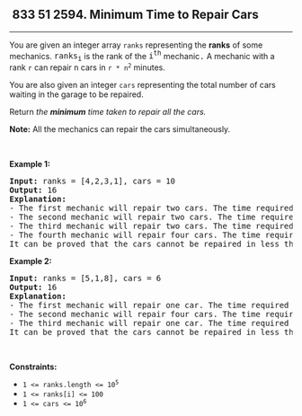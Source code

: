 <h2> 833 51
2594. Minimum Time to Repair Cars</h2><hr><div><p>You are given an integer array <code>ranks</code> representing the <strong>ranks</strong> of some mechanics. <font face="monospace">ranks<sub>i</sub></font> is the rank of the <font face="monospace">i<sup>th</sup></font> mechanic<font face="monospace">.</font> A mechanic with a rank <code>r</code> can repair <font face="monospace">n</font> cars in <code>r * n<sup>2</sup></code> minutes.</p>

<p>You are also given an integer <code>cars</code> representing the total number of cars waiting in the garage to be repaired.</p>

<p>Return <em>the <strong>minimum</strong> time taken to repair all the cars.</em></p>

<p><strong>Note:</strong> All the mechanics can repair the cars simultaneously.</p>

<p>&nbsp;</p>
<p><strong class="example">Example 1:</strong></p>

<pre><strong>Input:</strong> ranks = [4,2,3,1], cars = 10
<strong>Output:</strong> 16
<strong>Explanation:</strong> 
- The first mechanic will repair two cars. The time required is 4 * 2 * 2 = 16 minutes.
- The second mechanic will repair two cars. The time required is 2 * 2 * 2 = 8 minutes.
- The third mechanic will repair two cars. The time required is 3 * 2 * 2 = 12 minutes.
- The fourth mechanic will repair four cars. The time required is 1 * 4 * 4 = 16 minutes.
It can be proved that the cars cannot be repaired in less than 16 minutes.​​​​​
</pre>

<p><strong class="example">Example 2:</strong></p>

<pre><strong>Input:</strong> ranks = [5,1,8], cars = 6
<strong>Output:</strong> 16
<strong>Explanation:</strong> 
- The first mechanic will repair one car. The time required is 5 * 1 * 1 = 5 minutes.
- The second mechanic will repair four cars. The time required is 1 * 4 * 4 = 16 minutes.
- The third mechanic will repair one car. The time required is 8 * 1 * 1 = 8 minutes.
It can be proved that the cars cannot be repaired in less than 16 minutes.​​​​​
</pre>

<p>&nbsp;</p>
<p><strong>Constraints:</strong></p>

<ul>
	<li><code>1 &lt;= ranks.length &lt;= 10<sup>5</sup></code></li>
	<li><code>1 &lt;= ranks[i] &lt;= 100</code></li>
	<li><code>1 &lt;= cars &lt;= 10<sup>6</sup></code></li>
</ul>
</div>